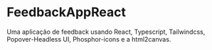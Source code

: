 # FeedbackAppReact
Uma aplicação de feedback usando React, Typescript, Tailwindcss, Popover-Headless UI, Phosphor-icons e a html2canvas.
